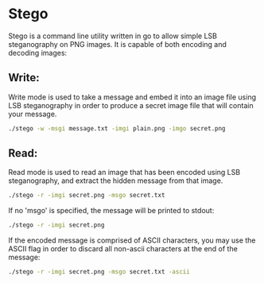 Stego
=====

Stego is a command line utility written in go to allow simple LSB steganography on PNG images. It is capable of both encoding and decoding images:



Write:
------
Write mode is used to take a message and embed it into an image file using LSB steganography in order to produce a secret image file that will contain your message.
```bash
./stego -w -msgi message.txt -imgi plain.png -imgo secret.png
```
Read:
-----
Read mode is used to read an image that has been encoded using LSB steganography, and extract the hidden message from that image.
```bash
./stego -r -imgi secret.png -msgo secret.txt
```
If no 'msgo' is specified, the message will be printed to stdout:
```bash
./stego -r -imgi secret.png
```
If the encoded message is comprised of ASCII characters, you may use the ASCII flag in order to discard all non-ascii characters at the end of the message:
```bash
./stego -r -imgi secret.png -msgo secret.txt -ascii
```
